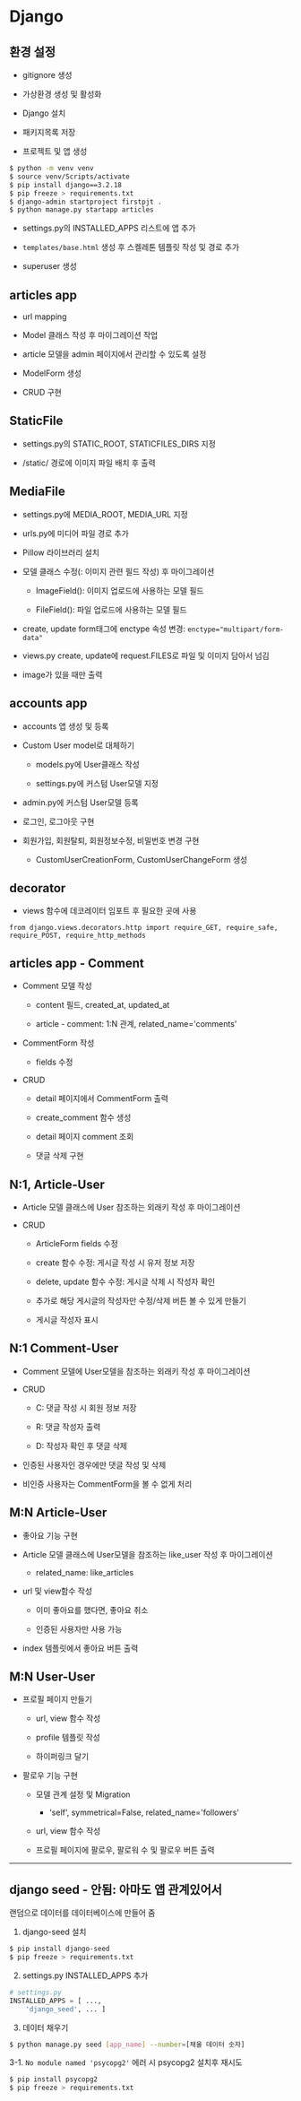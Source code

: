 # Django

## 환경 설정

- gitignore 생성

- 가상환경 생성 및 활성화

- Django 설치

- 패키지목록 저장

- 프로젝트 및 앱 생성

```bash
$ python -m venv venv
$ source venv/Scripts/activate
$ pip install django==3.2.18
$ pip freeze > requirements.txt
$ django-admin startproject firstpjt .
$ python manage.py startapp articles
```

- settings.py의 INSTALLED_APPS 리스트에 앱 추가

- `templates/base.html` 생성 후 스켈레톤 템플릿 작성 및 경로 추가

- superuser 생성

## articles app

- url mapping

- Model 클래스 작성 후 마이그레이션 작업

- article 모델을 admin 페이지에서 관리할 수 있도록 설정

- ModelForm 생성

- CRUD 구현

## StaticFile

- settings.py의 STATIC_ROOT, STATICFILES_DIRS 지정

- /static/ 경로에 이미지 파일 배치 후 출력

## MediaFile

- settings.py에 MEDIA_ROOT, MEDIA_URL 지정

- urls.py에 미디어 파일 경로 추가

- Pillow 라이브러리 설치

- 모델 클래스 수정(: 이미지 관련 필드 작성) 후 마이그레이션

  - ImageField(): 이미지 업로드에 사용하는 모델 필드

  - FileField(): 파일 업로드에 사용하는 모델 필드

- create, update form태그에 enctype 속성 변경: `enctype="multipart/form-data"`

- views.py create, update에 request.FILES로 파일 및 이미지 담아서 넘김

- image가 있을 때만 출력

## accounts app

- accounts 앱 생성 및 등록

- Custom User model로 대체하기

  - models.py에 User클래스 작성

  - settings.py에 커스텀 User모델 지정

- admin.py에 커스텀 User모델 등록

- 로그인, 로그아웃 구현

- 회원가입, 회원탈퇴, 회원정보수정, 비밀번호 변경 구현

  - CustomUserCreationForm, CustomUserChangeForm 생성

## decorator

- views 함수에 데코레이터 임포트 후 필요한 곳에 사용

`from django.views.decorators.http import require_GET, require_safe, require_POST, require_http_methods`

## articles app - Comment

- Comment 모델 작성

  - content 필드, created_at, updated_at

  - article - comment: 1:N 관계, related_name='comments'

- CommentForm 작성

  - fields 수정

- CRUD

  - detail 페이지에서 CommentForm 출력

  - create_comment 함수 생성

  - detail 페이지 comment 조회

  - 댓글 삭제 구현

## N:1, Article-User

- Article 모델 클래스에 User 참조하는 외래키 작성 후 마이그레이션

- CRUD

  - ArticleForm fields 수정

  - create 함수 수정: 게시글 작성 시 유저 정보 저장

  - delete, update 함수 수정: 게시글 삭제 시 작성자 확인

  - 추가로 해당 게시글의 작성자만 수정/삭제 버튼 볼 수 있게 만들기

  - 게시글 작성자 표시

## N:1 Comment-User

- Comment 모델에 User모델을 참조하는 외래키 작성 후 마이그레이션

- CRUD

  - C: 댓글 작성 시 회원 정보 저장

  - R: 댓글 작성자 출력

  - D: 작성자 확인 후 댓글 삭제

- 인증된 사용자인 경우에만 댓글 작성 및 삭제

- 비인증 사용자는 CommentForm을 볼 수 없게 처리

## M:N Article-User

- 좋아요 기능 구현

- Article 모델 클래스에 User모델을 참조하는 like_user 작성 후 마이그레이션

  - related_name: like_articles

- url 및 view함수 작성

  - 이미 좋아요를 했다면, 좋아요 취소

  - 인증된 사용자만 사용 가능

- index 템플릿에서 좋아요 버튼 출력

## M:N User-User

- 프로필 페이지 만들기

  - url, view 함수 작성

  - profile 템플릿 작성

  - 하이퍼링크 달기

- 팔로우 기능 구현

  - 모델 관계 설정 및 Migration

    - 'self', symmetrical=False, related_name='followers'

  - url, view 함수 작성

  - 프로필 페이지에 팔로우, 팔로워 수 및 팔로우 버튼 출력

---

## django seed - 안됨: 아마도 앱 관계있어서

랜덤으로 데이터를 데이터베이스에 만들어 줌

1. django-seed 설치

```bash
$ pip install django-seed
$ pip freeze > requirements.txt
```

2. settings.py INSTALLED_APPS 추가

```python
# settings.py
INSTALLED_APPS = [ ...,
    'django_seed', ... ] 
```

3. 데이터 채우기
```bash
$ python manage.py seed [app_name] --number=[채울 데이터 숫자]
```

3-1. `No module named 'psycopg2'` 에러 시 psycopg2 설치후 재시도

```bash
$ pip install psycopg2
$ pip freeze > requirements.txt
```
